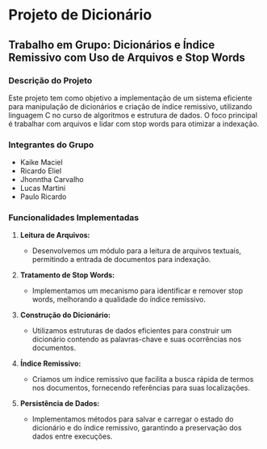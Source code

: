# Projeto de Dicionário

## Trabalho em Grupo: Dicionários e Índice Remissivo com Uso de Arquivos e Stop Words

### Descrição do Projeto

Este projeto tem como objetivo a implementação de um sistema eficiente para manipulação de dicionários e criação de índice remissivo, utilizando linguagem C no curso de algoritmos e estrutura de dados. O foco principal é trabalhar com arquivos e lidar com stop words para otimizar a indexação.

### Integrantes do Grupo

- Kaike Maciel
- Ricardo Eliel
- Jhonntha Carvalho
- Lucas Martini
- Paulo Ricardo

### Funcionalidades Implementadas

1. **Leitura de Arquivos:**
   - Desenvolvemos um módulo para a leitura de arquivos textuais, permitindo a entrada de documentos para indexação.

2. **Tratamento de Stop Words:**
   - Implementamos um mecanismo para identificar e remover stop words, melhorando a qualidade do índice remissivo.

3. **Construção do Dicionário:**
   - Utilizamos estruturas de dados eficientes para construir um dicionário contendo as palavras-chave e suas ocorrências nos documentos.

4. **Índice Remissivo:**
   - Criamos um índice remissivo que facilita a busca rápida de termos nos documentos, fornecendo referências para suas localizações.

5. **Persistência de Dados:**
   - Implementamos métodos para salvar e carregar o estado do dicionário e do índice remissivo, garantindo a preservação dos dados entre execuções.


